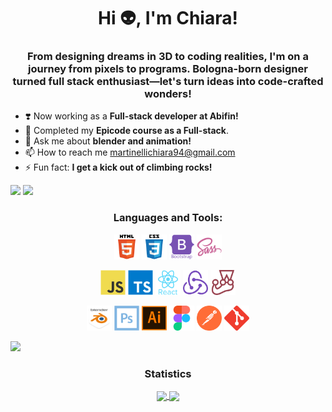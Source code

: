 <h1 align="center">Hi 👽, I'm Chiara!</h1>
<h3 align="center">From designing dreams in 3D to coding realities, I'm on a journey from pixels to programs. Bologna-born designer turned full stack enthusiast—let's turn ideas into code-crafted wonders!</h3>
<ul>
  <li> ❣️ Now working as a <b>Full-stack developer at Abifin!</b></li>
  <li> 🌱 Completed my <b>Epicode course as a Full-stack</b>.</li>
  <li> 💬 Ask me about <b>blender and animation!</b></li>
  <li> 📫 How to reach me <a href="#">martinellichiara94@gmail.com</a></li>
  <li> ⚡ Fun fact: <b>I get a kick out of climbing rocks!</b></li>
</ul>

<div> <a href="https://github.com/chiaramarti" target="_blank"><img src="https://img.shields.io/badge/GitHub-100000?style=for-the-badge&logo=github&logoColor=white" target="_blank"></a>
<a href = "mailto:martinellichiara94@gmail.com"><img src="https://img.shields.io/badge/-Gmail-%23333?style=for-the-badge&logo=gmail&logoColor=white" target="_blank"></a>
</div><h3 align="center">Languages and Tools:</h3>

<p align="center">
  <img src="https://raw.githubusercontent.com/teamedwardforever/Readme-Generator/71f25dd8b98329b168142a6b782a107b75eab178/svg/Skills/Frontend/html5-original-wordmark.svg" alt="HTML" width="40" height="40" style="margin-left: 10; margin-right: 10;"/>
  <img src="https://raw.githubusercontent.com/teamedwardforever/Readme-Generator/71f25dd8b98329b168142a6b782a107b75eab178/svg/Skills/Frontend/css3-original-wordmark.svg" alt="Css" width="40"       height="40" style="margin-left: 10; margin-right: 10;"/>
  <img src="https://raw.githubusercontent.com/teamedwardforever/Readme-Generator/71f25dd8b98329b168142a6b782a107b75eab178/svg/Skills/Frontend/bootstrap-plain-wordmark.svg" alt="Bootstrap"          width="40" height="40" style="margin-left: 10; margin-right: 10;"/>
  <img src="https://raw.githubusercontent.com/teamedwardforever/Readme-Generator/71f25dd8b98329b168142a6b782a107b75eab178/svg/Skills/Frontend/sass-original.svg" alt="Sass" width="40"             height="40" style="margin-left: 10; margin-right: 10;"/>
</p>

<p align="center">
<img src="https://raw.githubusercontent.com/teamedwardforever/Readme-Generator/71f25dd8b98329b168142a6b782a107b75eab178/svg/Skills/Languages/javascript-original.svg" alt="Javascript" width="40" height="40" style="margin-left: 10; margin-right: 10;"/>
<img src="https://raw.githubusercontent.com/teamedwardforever/Readme-Generator/71f25dd8b98329b168142a6b782a107b75eab178/svg/Skills/Languages/typescript-original.svg" alt="Typescript" width="40" height="40" style="margin-left: 10; margin-right: 10;"/>
  <img src="https://raw.githubusercontent.com/teamedwardforever/Readme-Generator/71f25dd8b98329b168142a6b782a107b75eab178/svg/Skills/Frontend/react-original-wordmark.svg" alt="React" width="40" height="40" style="margin-left: 10; margin-right: 10;"/>
  <img src="https://raw.githubusercontent.com/teamedwardforever/Readme-Generator/71f25dd8b98329b168142a6b782a107b75eab178/svg/Skills/Frontend/redux-original.svg" alt="Redux" width="40" height="40" style="margin-left: 10; margin-right: 10;"/>
  <img src="https://raw.githubusercontent.com/teamedwardforever/Readme-Generator/71f25dd8b98329b168142a6b782a107b75eab178/svg/Skills/Testing/jestjsio-icon.svg" alt="Jestjsio" width="40" height="40" style="margin-left: 10; margin-right: 10;"/>
</p>

<p align="center">
  <img src="https://raw.githubusercontent.com/teamedwardforever/Readme-Generator/71f25dd8b98329b168142a6b782a107b75eab178/svg/Skills/Software/blender_community_badge_white.svg" alt="Blender" width="40" height="40" style="margin-left: 10; margin-right: 10;"/>
  <img src="https://raw.githubusercontent.com/teamedwardforever/Readme-Generator/71f25dd8b98329b168142a6b782a107b75eab178/svg/Skills/Software/photoshop-line.svg" alt="Photoshop" width="40" height="40" style="margin-left: 10; margin-right: 10;"/>
  <img src="https://raw.githubusercontent.com/teamedwardforever/Readme-Generator/71f25dd8b98329b168142a6b782a107b75eab178/svg/Skills/Software/adobe_illustrator-icon%20(1).svg" alt="Adobe Illustrator" width="40" height="40" style="margin-left: 10; margin-right: 10;"/>
<img src="https://raw.githubusercontent.com/teamedwardforever/Readme-Generator/71f25dd8b98329b168142a6b782a107b75eab178/svg/Skills/Software/figma-icon.svg" alt="Figma" width="40" height="40" style="margin-left: 10; margin-right: 10;"/>
<img src="https://raw.githubusercontent.com/teamedwardforever/Readme-Generator/71f25dd8b98329b168142a6b782a107b75eab178/svg/Skills/Software/getpostman-icon.svg" alt="Postman" width="40" height="40" style="margin-left: 10; margin-right: 10;"/>
  <img src="https://raw.githubusercontent.com/teamedwardforever/Readme-Generator/71f25dd8b98329b168142a6b782a107b75eab178/svg/Skills/Other/git-scm-icon.svg" alt="Git" width="40" height="40" style="margin-left: 10; margin-right: 10;"/>
</p>



<img src="https://user-images.githubusercontent.com/73097560/115834477-dbab4500-a447-11eb-908a-139a6edaec5c.gif"><h3 align="center">Statistics</h3>
<div align="center">
<a href="https://github.com/chiaramarti">
<img align="center" src="http://github-profile-summary-cards.vercel.app/api/cards/stats?username=chiaramarti&theme=algolia" height="180em" />
<img align="center" src="http://github-profile-summary-cards.vercel.app/api/cards/most-commit-language?username=chiaramarti&theme=algolia" height="180em" />
</div>
